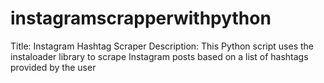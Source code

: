 # instagramscrapperwithpython
Title: Instagram Hashtag Scraper  Description: This Python script uses the instaloader library to scrape Instagram posts based on a list of hashtags provided by the user
